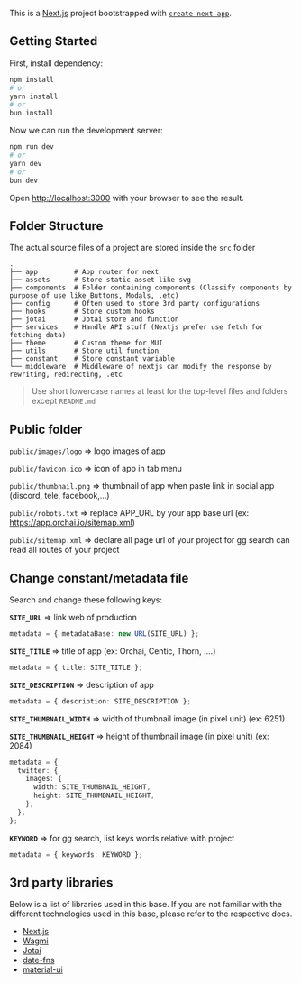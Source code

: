 This is a [Next.js](https://nextjs.org) project bootstrapped with [`create-next-app`](https://nextjs.org/docs/app/api-reference/cli/create-next-app).

## Getting Started

First, install dependency:

```bash
npm install
# or
yarn install
# or
bun install
```

Now we can run the development server:

```bash
npm run dev
# or
yarn dev
# or
bun dev
```

Open [http://localhost:3000](http://localhost:3000) with your browser to see the result.

## Folder Structure

The actual source files of a project are stored inside the
`src` folder

    .
    ├── app         # App router for next
    ├── assets      # Store static asset like svg
    ├── components  # Folder containing components (Classify components by purpose of use like Buttons, Modals, .etc)
    ├── config      # Often used to store 3rd party configurations
    ├── hooks       # Store custom hooks
    ├── jotai       # Jotai store and function
    ├── services    # Handle API stuff (Nextjs prefer use fetch for fetching data)
    ├── theme       # Custom theme for MUI
    ├── utils       # Store util function
    ├── constant    # Store constant variable
    └── middleware  # Middleware of nextjs can modify the response by rewriting, redirecting, .etc

> Use short lowercase names at least for the top-level files and folders except `README.md`

## Public folder

`public/images/logo` ⇒ logo images of app

`public/favicon.ico` ⇒ icon of app in tab menu

`public/thumbnail.png` ⇒ thumbnail of app when paste link in social app (discord, tele, facebook,...)

`public/robots.txt` ⇒ replace APP_URL by your app base url (ex: https://app.orchai.io/sitemap.xml)

`public/sitemap.xml` ⇒ declare all page url of your project for gg search can read all routes of your project

## Change constant/metadata file

Search and change these following keys:

**`SITE_URL`** ⇒ link web of production

```ts
metadata = { metadataBase: new URL(SITE_URL) };
```

**`SITE_TITLE`** ⇒ title of app (ex: Orchai, Centic, Thorn, ....)

```ts
metadata = { title: SITE_TITLE };
```

**`SITE_DESCRIPTION`** ⇒ description of app

```ts
metadata = { description: SITE_DESCRIPTION };
```

**`SITE_THUMBNAIL_WIDTH`** ⇒ width of thumbnail image (in pixel unit) (ex: 6251)

**`SITE_THUMBNAIL_HEIGHT`** ⇒ height of thumbnail image (in pixel unit) (ex: 2084)

```ts
metadata = {
  twitter: {
    images: {
      width: SITE_THUMBNAIL_HEIGHT,
      height: SITE_THUMBNAIL_HEIGHT,
    },
  },
};
```

**`KEYWORD`** => for gg search, list keys words relative with project

```ts
metadata = { keywords: KEYWORD };
```

## 3rd party libraries

Below is a list of libraries used in this base. If you are not familiar with the different technologies used in this base, please refer to the respective docs.

- [Next.js](https://nextjs.org)
- [Wagmi](https://wagmi.sh/react/installation)
- [Jotai](https://jotai.org/docs)
- [date-fns](https://date-fns.org/docs/Getting-Started)
- [material-ui](https://mui.com/material-ui/getting-started/usage/)
